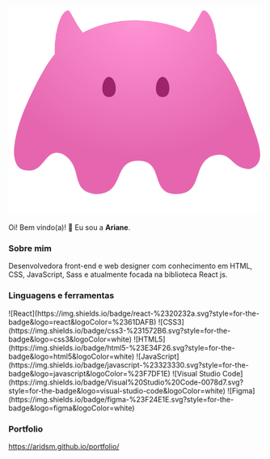 
![logo](https://github.com/aridsm/aridsm/blob/main/logo.svg)

Oi! Bem vindo(a)! 👋
Eu sou a **Ariane**.

### Sobre mim
Desenvolvedora front-end e web designer com conhecimento em HTML, CSS, JavaScript, Sass e atualmente focada na biblioteca React js.

### Linguagens e ferramentas
<div style="display: inline_block">
    ![React](https://img.shields.io/badge/react-%2320232a.svg?style=for-the-badge&logo=react&logoColor=%2361DAFB)
    ![CSS3](https://img.shields.io/badge/css3-%231572B6.svg?style=for-the-badge&logo=css3&logoColor=white)
    ![HTML5](https://img.shields.io/badge/html5-%23E34F26.svg?style=for-the-badge&logo=html5&logoColor=white)
    ![JavaScript](https://img.shields.io/badge/javascript-%23323330.svg?style=for-the-badge&logo=javascript&logoColor=%23F7DF1E)
    ![Visual Studio Code](https://img.shields.io/badge/Visual%20Studio%20Code-0078d7.svg?style=for-the-badge&logo=visual-studio-code&logoColor=white)
    ![Figma](https://img.shields.io/badge/figma-%23F24E1E.svg?style=for-the-badge&logo=figma&logoColor=white)
</div>

### Portfolio

https://aridsm.github.io/portfolio/
